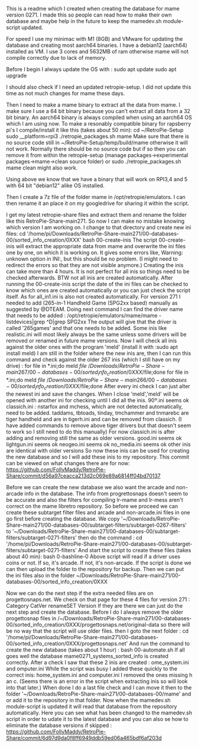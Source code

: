 This is a readme which I created when creating the database for mame version 0271.
I made this so people can read how to make their own database and maybe help in the future to keep the mamedev.sh module-script updated.

For speed I use my minimac with M1 (8GB) and VMware for updating the database and creating most aarch64 binaries.
I have a debian12 (aarch64) installed as VM.
I use 3 cores and 5632MB of ram otherwise mame will not compile correctly due to lack of memory.

Before I begin I always update the OS with :
sudo apt update
sudo apt upgrade

I should also check if I need an updated retropie-setup.
I did not update this time as not much changes for mame these days.

Then I need to make a mame binary to extract all the data from mame.
I make sure I use a 64 bit binary because you can't extract all data from a 32 bit binary.
An aarch64 binary is always compiled when using an aarch64 OS which I am using now.
To make a resonably compatible binary for rapsberry pi's I compile/install it like this (takes about 50 min):
cd ~/RetroPie-Setup
sudo __platform=rpi3 ./retropie_packages.sh mame 
Make sure that there is no source code still in ~/RetroPie-Setup/temp/build/mame otherwise it will not work.
Normally there should be no source code but if so then you can remove it from within the retropie-setup (manage packages->experimental packages->mame->clean source folder)
or
sudo ./retropie_packages.sh mame clean
might also work.

Using above we know that we have a binary that will work on RPI3,4 and 5 with 64 bit "debian12" alike OS installed.

Then I create a 7z file of the folder mame in /opt/retropie/emulators.
I can then rename it an place it on my googledrive for sharing it within the script.

I get my latest retropie-share files and extract them and rename the folder like this RetroPie-Share-main271.
So now I can make no mistake knowing which version I am working on.
I change to that directory and create new ini files:
cd '/home/pi/Downloads/RetroPie-Share-main271/00-databases-00/sorted_info_creation/0XXX'
bash 00-create-inis
The script 00-create-inis will extract the appropriate data from mame and overwrite the ini files one by one, on which it is working on.
It gives some errors like, Warning: unknown option in INI:, but this should be no problem.
(I might need to redirect the errors so that they are not visible anymore.)
Creating the inis can take more than 4 hours.
It is not perfect for all inis so things need to be checked afterwards.
BTW not all inis are created automatically.
After running the 00-create-inis script the date of the ini files can be checked to know which ones are created automatically or you can just check the script itself.
As for all_in1.ini is also not created automatically.
For version 271 I needed to add (265-in-1 Handheld Game (SPG2xx based) manually as suggested by @DTEAM.
Doing next command I can find the driver name that needs to be added :
/opt/retropie/emulators/mame/mame -listdevices|grep ^D|grep SPG2xx
The output will give that the driver is called '265games' and that one needs to be added.
Some inis like realistic.ini will most likely always be the same unless some drivers will be removed or renamed in future mame versions.
Now I will check all inis against the older ones with the program 'meld' (install it with :sudo apt install meld)
I am still in the folder where the new inis are, then I can run this command and check against the older 267 inis (which I still have on my drive) :
for file in *.ini;do meld $file ~/Downloads/RetroPie-Share-main267/00-databases-00/sorted_info_creation/0XXX/$file;done
for file in *.ini;do meld $file ~/Downloads/RetroPie-Share-main266/00-databases-00/sorted_info_creation/0XXX/$file;done
After every ini check I can just alter the newest ini and save the changes.
When I close 'meld','meld' will be opened with another ini for checking until I did all the inis.
90º.ini seems ok
classich.ini :
nstarfox and mchess, which are not detected automatically, need to be added.
taddams, tbtoads, tinday, tmchammer and tnmarebc are tiger handheld and are in tigerh.ini and can be removed from classich. 
(I have added commands to remove above tiger drivers but that doesn't seem to work so I still need to do this manually)
For now classich.ini is after adding and removing still the same as older versions.
good.ini seems ok
lightgun.ini seems ok
neogeo.ini seems ok
no_media.ini seems ok
other inis are identical with older versions
So now these inis can be used for creating the new database and so I will add these inis to my repository.
This commit can be viewed on what changes there are for now:
https://github.com/FollyMaddy/RetroPie-Share/commit/d56a97ceacca213d2c069e89a6814ff04bd70137

Before we can create the new database we also want the arcade and non-arcade info in the database.
The info from progrettosnaps doesn't seem to be accurate and also the filters for compiling lr-mame and lr-mess aren't correct on the mame libretro repository.
So before we proceed we can create these subtarget filter files and arcade and non-arcade.ini files in one go first before creating the database.
We copy '~/Downloads/RetroPie-Share-main271/00-databases-00/subtarget-filters/subtarget-0267-filters'
to 
'~/Downloads/RetroPie-Share-main271/00-databases-00/subtarget-filters/subtarget-0271-filters'
then do the command :
cd '/home/pi/Downloads/RetroPie-Share-main271/00-databases-00/subtarget-filters/subtarget-0271-filters'
And start the script to create these files (takes about 40 min):
bash 0-bashline-0
Above script will read if a driver uses coins or not.
If so, it's arcade.
If not, it's non-arcade.
If the script is done we can then upload the folder to the repository for backup.
Then we can put the ini files also in the folder ~/Downloads/RetroPie-Share-main271/00-databases-00/sorted_info_creation/0XXX

Now we can do the next step if the extra needed files are on progettosnaps.net.
We check on that page for these 4 files for version 271 :
Category
CatVer
renameSET
Version
If they are there we can just do the next step and create the database.
Before I do I always remove the older progettosnap files in /~/Downloads/RetroPie-Share-main271/00-databases-00/sorted_info_creation/0XXX/progettosnaps.net/original-data
so there will be no way that the script will use older files.
then I goto the next folder :
cd '/home/pi/Downloads/RetroPie-Share-main271/00-databases-00/sorted_info_creation/0XXX/progettosnaps.net' 
And run the command to create the new database (takes about 1 hour) :
bash 00-automate.sh
If all goes well the database mame0271_systems_sorted_info is created correctly.
After a check I saw that these 2 inis are created :
ome_system.ini and omputer.ini
While the script was busy I added these quickly to the correct inis:
home_system.ini and computer.ini
I removed the ones missing h an c.
(Seems there is an error in the script when extracting inis so will look into that later.)
When done I do a last file check and I can move it then to the folder '~/Downloads/RetroPie-Share-main271/00-databases-00/mame' and or add it to the repository in that folder.
Now when the mamedev.sh module-script is updated it will read that database from the repository automatically.
Here you can see what has been changed to the mamedev.sh script in order to udate it to the latest database and you can also se how to eliminate the database versions if skipped :
https://github.com/FollyMaddy/RetroPie-Share/commit/6d97d9da0f8ff6949ddb59ed06a465bdf6af203d


